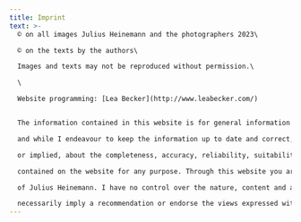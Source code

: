 ```yaml
---
title: Imprint
text: >-
  © on all images Julius Heinemann and the photographers 2023\

  © on the texts by the authors\

  Images and texts may not be reproduced without permission.\

  \

  Website programming: [Lea Becker](http://www.leabecker.com/)


  The information contained in this website is for general information purposes only. The information is provided by Julius Heinemann\

  and while I endeavour to keep the information up to date and correct, I make no representations or warranties of any kind, express\

  or implied, about the completeness, accuracy, reliability, suitability or availability with respect to the website and the information\

  contained on the website for any purpose. Through this website you are able to link to other websites which are not under the control\

  of Julius Heinemann. I have no control over the nature, content and availability of those sites. The inclusion of any links does not\

  necessarily imply a recommendation or endorse the views expressed within them.
---
```


